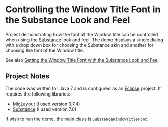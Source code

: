 Controlling the Window Title Font in the Substance Look and Feel
================================================================
Project demonstrating how the font of the Window title can be controlled when using the [Substance](http://insubstantial.posterous.com/) look and feel. The demo displays a single dialog with a drop down box for choosing the Substance skin and another for choosing the font of the Window title.

See also [Setting the Window Title Font with the Substance Look and Fee](http://kahdev.wordpress.com/2012/02/19/java-setting-the-window-title-font-in-the-substance-look-and-feel).

Project Notes
-------------
The code was written for Java 7 and is configured as an [Eclipse](http://www.eclipse.org) project. It requires the following libraries:

* [MigLayout](http://www.miglayout.com) (I used version 3.7.4) 
* [Substance](http://insubstantial.posterous.com/) (I used version 7.0)

If wish to run the demo, the main class is `SubstanceWindowTitleFont`.
